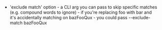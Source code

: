 - 'exclude match' option - a CLI arg you can pass to skip specific matches (e.g. compound words to ignore) - if you're replacing foo with bar and it's accidentally matching on bazFooQux - you could pass --exclude-match bazFooQux
